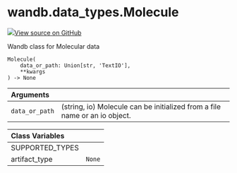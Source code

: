 # wandb.data\_types.Molecule

[![](https://www.tensorflow.org/images/GitHub-Mark-32px.png)View source on GitHub](https://www.github.com/wandb/client/tree/18a721ba0f880a64aea802ebd3e2862f394610f4/wandb/sdk/data_types.py#L778-L870)

Wandb class for Molecular data

```text
Molecule(
    data_or_path: Union[str, 'TextIO'],
    **kwargs
) -> None
```

| Arguments |  |
| :--- | :--- |
|  `data_or_path` |  \(string, io\) Molecule can be initialized from a file name or an io object. |

| Class Variables |  |
| :--- | :--- |
|  SUPPORTED\_TYPES |  |
|  artifact\_type |  `None` |


